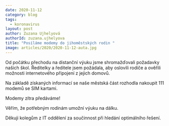 ```yaml
---
date: 2020-11-12
category: blog
tags: 
  - koronavirus
layout: post
author: Zuzana Ujhelyová
authorId: zuzana.ujhelyova
title: "Posíláme modemy do jihoměstských rodin "
image: articles/2020/2020-11-12-auta.jpg
---
```


Od počátku přechodu na distanční výuku jsme shromažďovali požadavky našich škol. Ředitelky a ředitele jsem požádala, aby oslovili rodiče a ověřili možnosti internetového připojení z jejich domovů.
 
Na základě získaných informací se naše městská část rozhodla nakoupit 111 modemů se SIM kartami.

Modemy zítra předáváme!

Věřím, že potřebným rodinám umožní výuku na dálku.

Děkuji kolegům z IT oddělení za součinnost při hledání optimálního řešení.
